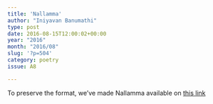 ```yaml
---
title: 'Nallamma'
author: "Iniyavan Banumathi"
type: post
date: 2016-08-15T12:00:02+00:00
year: "2016"
month: "2016/08"
slug: '?p=504'
category: poetry
issue: A8

---
```

To preserve the format, we&#8217;ve made Nallamma available on [this link][1]

 [1]: http://bombayliterarymagazine.com/wp-content/uploads/2016/08/Nallamma.pdf
